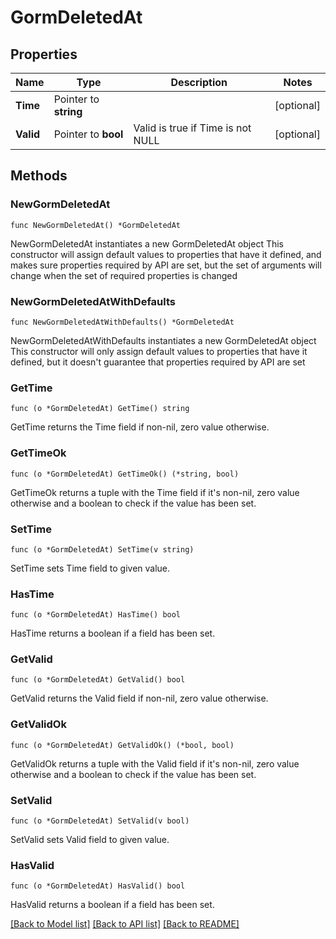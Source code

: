 # GormDeletedAt

## Properties

Name | Type | Description | Notes
------------ | ------------- | ------------- | -------------
**Time** | Pointer to **string** |  | [optional] 
**Valid** | Pointer to **bool** | Valid is true if Time is not NULL | [optional] 

## Methods

### NewGormDeletedAt

`func NewGormDeletedAt() *GormDeletedAt`

NewGormDeletedAt instantiates a new GormDeletedAt object
This constructor will assign default values to properties that have it defined,
and makes sure properties required by API are set, but the set of arguments
will change when the set of required properties is changed

### NewGormDeletedAtWithDefaults

`func NewGormDeletedAtWithDefaults() *GormDeletedAt`

NewGormDeletedAtWithDefaults instantiates a new GormDeletedAt object
This constructor will only assign default values to properties that have it defined,
but it doesn't guarantee that properties required by API are set

### GetTime

`func (o *GormDeletedAt) GetTime() string`

GetTime returns the Time field if non-nil, zero value otherwise.

### GetTimeOk

`func (o *GormDeletedAt) GetTimeOk() (*string, bool)`

GetTimeOk returns a tuple with the Time field if it's non-nil, zero value otherwise
and a boolean to check if the value has been set.

### SetTime

`func (o *GormDeletedAt) SetTime(v string)`

SetTime sets Time field to given value.

### HasTime

`func (o *GormDeletedAt) HasTime() bool`

HasTime returns a boolean if a field has been set.

### GetValid

`func (o *GormDeletedAt) GetValid() bool`

GetValid returns the Valid field if non-nil, zero value otherwise.

### GetValidOk

`func (o *GormDeletedAt) GetValidOk() (*bool, bool)`

GetValidOk returns a tuple with the Valid field if it's non-nil, zero value otherwise
and a boolean to check if the value has been set.

### SetValid

`func (o *GormDeletedAt) SetValid(v bool)`

SetValid sets Valid field to given value.

### HasValid

`func (o *GormDeletedAt) HasValid() bool`

HasValid returns a boolean if a field has been set.


[[Back to Model list]](../README.md#documentation-for-models) [[Back to API list]](../README.md#documentation-for-api-endpoints) [[Back to README]](../README.md)


